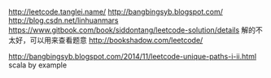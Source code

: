 http://leetcode.tanglei.name/
http://bangbingsyb.blogspot.com/
http://blog.csdn.net/linhuanmars
https://www.gitbook.com/book/siddontang/leetcode-solution/details 解的不太好，可以用来查看题意
http://bookshadow.com/leetcode/

http://bangbingsyb.blogspot.com/2014/11/leetcode-unique-paths-i-ii.html
scala by example